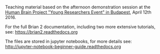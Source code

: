 Teaching material based on the afternoon demonstration session at the [Human Brain Project "Young Researchers Event" in Budapest](https://education.humanbrainproject.eu/web/hbp-education-portal/young-researchers-budapest), April 12th 2016.

For the full Brian 2 documentation, including two more extensive tutorials, see: https://brian2.readthedocs.org

The files are stored in jupyter notebooks, for more details see: http://jupyter-notebook-beginner-guide.readthedocs.org
